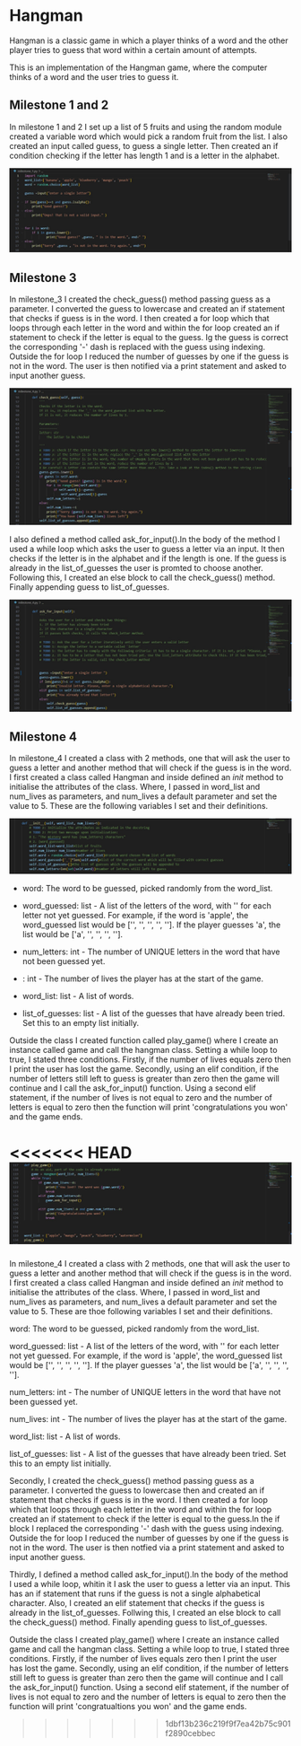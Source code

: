 # Hangman
Hangman is a classic game in which a player thinks of a word and the other player tries to guess that word within a certain amount of attempts.

This is an implementation of the Hangman game, where the computer thinks of a word and the user tries to guess it. 

## Milestone 1 and 2
In milestone 1 and 2 I set up a list of 5 fruits and using the random module created a variable word which would pick a random fruit from the list. I also created an input called guess, to guess a single letter. Then created an if condition checking if the letter has length 1 and is a letter in the alphabet.

![Alt text](1.jpg)

## Milestone 3
In milestone_3 I created the check_guess() method passing guess as a parameter. I converted the guess to lowercase and created an if statement that checks if guess is in the word. I then created a for loop which that loops through each letter in the word and within the for loop created an if statement to check if the letter is equal to the guess. Ig the guess is correct the corresponding '-' dash is replaced with the guess using indexing. Outside the for loop I reduced the number of guesses by one if the guess is not in the word. The user is then notified via a print statement and asked to input another guess.

![Alt text](check_guess.jpg)

I also defined a method called ask_for_input().In the body of the method I used a while loop which asks the user to guess a letter via an input. It then checks if the letter is in the alphabet and if the length is one. If the guess is already in the list_of_guesses the user is promted to choose another. Following this, I created an else block to call the check_guess() method. Finally appending guess to list_of_guesses. 

![Alt text](ask_for_input.jpg)

## Milestone 4
In milestone_4 I created a class with 2 methods, one that will ask the user to guess a letter and another method that will check if the guess is in the word. I first created a class called Hangman and inside defined an _init_ method to initialise the attributes of the class. Where, I passed in word_list and num_lives as parameters, and num_lives a default parameter and set the value to 5. These are the following variables I set and their definitions.

![Alt text](<init method.jpg>)

- word: The word to be guessed, picked randomly from the word_list. 

- word_guessed: list - A list of the letters of the word, with '' for each letter not yet guessed. For example, if the word is 'apple', the word_guessed list would be ['', '', '', '', '']. If the player guesses 'a', the list would be ['a', '', '', '', ''].

- num_letters: int - The number of UNIQUE letters in the word that have not been guessed yet.

- : int - The number of lives the player has at the start of the game.

- word_list: list - A list of words.

- list_of_guesses: list - A list of the guesses that have already been tried. Set this to an empty list initially.


Outside the class I created function called play_game() where I create an instance called game and call the hangman class. Setting a while loop to true, I stated three conditions. Firstly, if the number of lives equals zero then I print the user has lost the game. Secondly, using an elif condition, if the number of letters still left to guess is greater than zero then the game will continue and I call the ask_for_input() function. Using a second elif statement, if the number of lives is not equal to zero and the number of letters is equal to zero then the function will print 'congratulations you won' and the game ends.

<<<<<<< HEAD
![Alt text](play_game.jpg)
=======
In milestone_4 I created a class with 2 methods, one that will ask the user to guess a letter and another method that will check if the guess is in the word. I first created a class called Hangman and inside defined an _init_ method to initialise the attributes of the class. Where, I passed in word_list and num_lives as parameters, and num_lives a default parameter and set the value to 5. These are thoe following variables I set and their definitions.

word: The word to be guessed, picked randomly from the word_list. 

word_guessed: list - A list of the letters of the word, with '' for each letter not yet guessed. For example, if the word is 'apple', the word_guessed list would be ['', '', '', '', '']. If the player guesses 'a', the list would be ['a', '', '', '', ''].

num_letters: int - The number of UNIQUE letters in the word that have not been guessed yet.

num_lives: int - The number of lives the player has at the start of the game.

word_list: list - A list of words.

list_of_guesses: list - A list of the guesses that have already been tried. Set this to an empty list initially.

Secondly, I created the check_guess() method passing guess as a parameter. I converted the guess to lowercase then and created an if statement that checks if guess is in the word. I then created a for loop which that loops through each letter in the word and within the for loop created an if statement to check if the letter is equal to the guess.In the if block I replaced the corresponding '-' dash with the guess using indexing. Outside the for loop I reduced the number of guesses by one if the guess is not in the word. The user is then notfied via a print statement and asked to input another guess.

Thirdly, I defined a method called ask_for_input().In the body of the method I used a while loop, whitin it I ask the user to guess a letter via an input. This has an if statement that runs if the guess is not a single alphabetical character. Also, I created an elif statement that checks if the guess is already in the list_of_guesses. Follwing this, I created an else block to call the check_guess() method. Finally apending guess to list_of_guesses. 

Outside the class I created play_game() where I create an instance called game and call the hangman class. Setting a while loop to true, I stated three conditions. Firstly, if the number of lives equals zero then I print the user has lost the game. Secondly, using an elif condition, if the number of letters still left to guess is greater than zero then the game will continue and I call the ask_for_input() function. Using a second elif statement, if the number of lives is not equal to zero and the number of letters is equal to zero then the function will print 'congratualtions you won' and the game ends.
>>>>>>> 1dbf13b236c219f9f7ea42b75c901f2890cebbec
